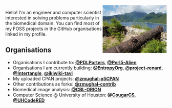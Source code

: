 <img align="right" src="https://raw.githubusercontent.com/zmughal/zmughal/master/img/cannon.jpg" alt="A rusted cannon. An island. Why? Don't worry about it." width="200">

Hello! I'm an engineer and computer scientist interested in solving problems
particularly in the biomedical domain. You can find most of my FOSS projects in the
GitHub organisations linked in my profile.

## Organisations

- Organisations I contribute to: [**@PDLPorters**](https://github.com/PDLPorters), [**@Perl5-Alien**](https://github.com/Perl5-Alien)
- Organisations I am currently building: [**@EntropyOrg**](https://github.com/EntropyOrg), [**@project-renard**](https://github.com/project-renard), [**@Intertangle**](https://github.com/Intertangle), [**@ikiwiki-tavi**](https://github.com/ikiwiki-tavi)
- My uploaded CPAN projects: [**@zmughal-p5CPAN**](https://github.com/zmughal-p5CPAN)
- Other contributions as forks: [**@zmughal-contrib**](https://github.com/zmughal-contrib)
- Biomedical image analysis: [**@CBL-ORION**](https://github.com/CBL-ORION)
- Computer Science @ University of Houston: [**@CougarCS**](https://github.com/CougarCS), [**@UHCodeRED**](https://github.com/UHCodeRED)

